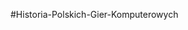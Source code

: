 #Historia-Polskich-Gier-Komputerowych
<!DOCTYPE html>
<html lang="pl">
<head>
    <meta charset="UTF-8">
    <meta name="viewport" content="width=device-width, initial-scale=1.0">
    <title>Historia gier komputerowych</title>
    <style>
        * 

        body {
            margin: 0;
            background-color:#2f3336;
            color:#efefef;
            font-size: 17px;
            
        
        }
        .menu::after {
            content: "";
            display: block;
            clear: both;
            
        }

        nav {
            background-color: #1c74b2;
            margin-bottom: 20px;
        }

        nav ul {
            list-style: none;
            padding-left: 16%;
        }

        .menu li {
            float: left;
            line-height: 50px;
            padding: 0 40px;
            font-size: 30px;
            letter-spacing: 1px;
            font-family: 'Roboto', sans-serif;
           
        }       
             
    
        nav img {
            float: left;
            margin-top: 10px;
            margin-right: -30px;
            
            
        }
        
        h1.logo{
            text-align: center;
            font-family: 'Roboto', sans-serif;
            font-size: 40px;
            font-weight: 700;
            color: #dddddd;
            text-transform: uppercase;
            letter-spacing: 5px;
            margin-top: 30px;
            margin-bottom: 30px;
            clear: both;
        }
         
       
        .menu a{
            color:white;
            text-decoration: none;
        }

        .menu a:hover{
            color: red;

        }

        .jeden{
            font-family: 'Roboto', sans-serif;
            margin-bottom: 10px;
            text-align: center;
            width: 1100px;
            padding-left: 19%;
    
        }

        h1{
            font-size: 40px;
            color: #39a5f1;
            font-weight: 400;
            font-family: 'Roboto', sans-serif;
            text-align: center;

            

        }
        .grazdj{
            display: inline-block;
            margin-top: 50px;
            

        }
        .jak{
             
            font-family: 'Roboto', sans-serif;
            margin-bottom: 50px;
            font-size: 26px;
            width: 1200px;
            padding: 0;
            margin-left: auto;
            margin-right: auto;
        }
        #newest{
            
            background-color: #191d21;
            
        }
        .piergra{
            font-family: 'Roboto', sans-serif;
            padding: 0;
            width: 1200px;
            font-size: 20px;
            text-align: center;
            margin-left: auto;
            margin-right: auto;
            margin-bottom: 50px;
            
        }
        .piergra img{

            margin-bottom: 20px;
            margin-top: 20px;
        }
        .reszta{
            
            list-style: none;
        }
        .stopka{
            text-align: center;
            padding: 0;
            text-decoration: none;
            margin-right: 30px;
            margin-bottom: 30px;
            
            
        }
        footer{
            font-family: 'Roboto', sans-serif;
            font-size: 15px;
            
        }
        header {
            text-align: center;
        }
        .kontakt{
            text-decoration: none;
            margin-left: 20px;
            display: inline-block;
            padding: 0;
            
        }
       .kontakt p{
        display: inline-block;
        margin-left: 10px;

        
        
       }
       .kontakt img{
         margin-bottom: 10px;
         
       }
    </style>
</head>

<body>
 
    <header>

        <h1 class="logo">Historia Polskich Gier Komputerowych</h1>

        <nav>
        
            <ul class="menu">
                <img src="home.png" alt="start" width="36" height="32">
                <li><a href="#główna">Strona Główna</a></li>
                <img src="project.png" alt="first" width="36" height="32">
                <li><a href="#jak">Jak To Się Zaczeło?</a></li>
                <img src="growth.png" alt="progress" width="36" height="32">
                <li><a href="#ppg">Popularne</a></li>
                <img src="new.png" alt="incoming" width="36" height="32">
                <li><a href="#npg">Nadchodzące Gry</a></li>
            </ul>

        </nav>

    </header>
        
     <main>
        <article>
            <section>
                <div class="jeden">
                    <header>
                        
                        <h1><a name="główna">Witaj w świecie polskich gier!</a></h1>
                        <p>Gry komputerowe bez dwóch zdań powoli przejmują nasze życia. Stają się jego nieodrębną częścią, jak sport, czy też trafniej - jak e-sport.
                            Organizowane są różne turnieje z gier komputerowych, które są oglądane przez setki tysięy,
                            jeśli nie miliony osób na prawie całym świecie. Jeśli chcesz się dowiedzieć, jak to
                            wszystko się zaczeło to jesteś we właściwym miejscu.</p>

                     </header>

                   <div class="grazdj">
                        <figure>
                            <img src="jakasgra.jpg" alt="LAYERS OF FEAR 2"width="450" height="320">
                         </figure>

                   </div>
                
                    <div class="grazdj">
                    <figure>
                        <img src="w311.jpg" alt="Wiedźmin 3"width="450" height="320">
                     </figure> 
                    </div>

                </div>
            </section>
            <section id="newest">
                <div class="piergra">
                    <header>
                        <br>
                        <br>
                        <h1><a name="jak">Jak to się zaczeło?</a></h1>
                    </header>
                </div>
                        <div class="piergra">
                        
                        <p>  1962r. - wtedy wszystko się zaczęło. Inżynier Witold Podgórski właśnie w tym roku
                            stworzył ,,Marienbad" - chińsską grę logiczną, którą podejrzał w filmie ,,Zeszłego
                            roku w Marienbadzie". Każdą rozgrywkę rozpoczynał układ czterech rzędów 
                            zapałek, kolejno: jednej, trzech, pięciu i siedmiu. Gracz i komputer na przemian wyciągali
                            wybraną liczbę zapałek z dowolnego rzędu. Nie można było wyciągać zapałek z więcej niż jednego
                            rzędu naraz. Przegrywał ten, który został z ostatnią zapałką.Bieżący układ zapałek gracz 
                            obserwował na wydruku z dalekopisu (telegraficznego urządzenia drukującego). Ciekawostką jest
                            to, że nie dało się wygrać z komputerem. Można było w nią zagrać na komputerze Odra 1003,
                            produkowanym w zakładzie, w którym pracował autor gry.</p>
                            
                            <img src="pierwszag.png" alt="Marienbad">
                        </div>
                        
                        
            </section>
        
            <section id="newest">
                <header>
                    <br>
                    <br>
                    <h1>Web Master - 1983r.</h1>
                </header>
                
                <div class="piergra">
                        
                    <p>Na kolejną grę musieliśmy czekać bardzo długo, bo aż 21 lat! Kolejną
                        polską grą jest Web Master stworzony
                     przez Piotra Bednawskiego, Jerzego Dybskiego oraz Jarosława Wyżgowskiego.
                     Gra została napisana na ośmiobitowe komputery Atari.
                     Pomysł na Web Mastera zaczerpnięto pośrednio z gry Pac-Man. bohaterem polskiego tytułu był 
                     pająk uciekający po utkanej pajęczynie przed owadami, naprawiający ubytki sieci i
                    zjadający żuki i muchy, za co otrzymywał punkty. Gra miała trzy poziomy trudności
                    </p>
                        <img src="webmaster.jpg" alt="webmaster">

            </section>
            <section id="newest">
                <div class="piergra">
                    <header>
                        <br>
                        <br>
                        <h1>Najeźdzcy Z Kosmosu - 1985r.</h1>
                    </header>
                </div>
                <div class="piergra">
                        
                    <p>Gra została stworzona przez Andrzeja Pustowka na ten sam komputer co Web Master - 
                     na Atari. Gra polegała na tym, aby zestrzelić statki obcych atakujących Ziemię. 
                     Z każdym kolejnym poziomem dochodziły nowe funckje, np. strefy bezpieczeństwa czy 
                     zwiękoszona odporność na obrażenia.
                    </p>
                        
                        <img src="najezdzcy.jpg" alt="Najeźdzcy z Kosmosu" height="500px" width="800px">
                    </div>
            </section>
            <section id="newest">
                <header>
                    <br>
                    <br>
                    <h1>Magic Keys - 1985r.</h1>
                </header>
                <div class="piergra">
                        
                    <p>Magic Keys to produkcja Stefana Życzkowskiego, której celem było
                        przechodzenie kolejnych poziomów, które można było nazwać labiryntami. 
                        W drodze do mety trzeba było uważać na hordy przeciwników, poruszających 
                        się po mapie.

                    </p> 
                        <img src="magic.jpg" alt="Magic Keys"height="500px" width="800px">

            </section>
            <section id="newest">
                <div class="piergra">
                    <header>
                        <br>
                        <br>
                        <h1>Puszka Pandory - 1986r.</h1>
                    </header>
                </div>
                <div class="piergra">
                        
                    <p>Polska komputerowa gra tekstowa stworzona w 1986 roku przez Marcina Borkowskiego
                        na komputer ZX Spectrum. Fabuła była inspirowana powieścią ,,Głowa Kasandry" Marka
                        Baranieckiego. W grze gracz wcielał się w agenta specjalnego mającego zniszczyć 
                        wrogi system rakietowy na nieokreślonej wyspie. Postać była poruszana za pomocą 
                        zestawu komend. Gra po ukazaniu się na giełdach zyskała dużą popularność.
                    </p>
                        
                        <img src="puszka.jpg" alt="Puszka Pandory" height="500px" width="800px">
                    </div>
            </section>
            <section id="newest">
                <div class="piergra">
                    <header>
                        <br>
                        <br>
                        <h1>Inne starsze gry</h1>
                    </header>
                </div>
                <div class="jak">
                        
                    <ul class="reszta">
                        <li>Hibernatus - 1987r.</li>
                        <li>Metropolis 1 - 1987r.</li>
                        <li>Conan - Spotkanie w krypcie - 1987r.</li>
                        <li>Boks - 1987r.</li>
                        <li>Podróż po Polsce - 1987r.</li>
                        <li>Hexan - 1987r.</li>
                        <li>Gwiezdne Imperium - 1988r.</li>
                        <li>Mózgprocesor - 1989r.</li>
                        <li>Blockout - 1989r.</li>
                        <li>Street Rod - 1989r.</li>
                        <li>Tunnels of Armageddon - 1989r.</li>
                        <li>Misja - 1990r.</li>
                        <li>Street Rod 2 - 1991r.</li>
                        <li>Fred - 1991r.</li>
                        <li>Kult - 1992r.</li>
                        <li>Hans Kloss - 1992r.</li>
                        <li>Operation Blood - 1992r.</li>
                        <li>Patrol - 1992r.</li>
                        <li>Fire Power - 1993r.</li>
                        <li>Incydent - 1993r.</li>
                        <li>Adventures of Robbo - 1994r.</li>
                        <li>Książe - 1994r.</li>
                        <li>Janosik - 1994r.</li>
                        <li>Rooster - 1994r.</li>
                        <li>Mentor - 1994r.</li>
                        <li>Prawo Krwi - 1995r.</li>
                        <li>Dan Wilder - 1995r.</li>
                        <li>Project Battlefield - 1995r.</li>
                        <li>Legion - 1995r.</li>
                        <li>Misja Harolda - 1995r.</li>
                        <li>Astral - 1996r.</li>
                        <li>A.D. 2044 - 1996r.</li>
                        <li>Książe I Tchórz - 1998r.</li>
                        <li>Robbo Millenium - 2000r.</li>
                       
                       
                    </ul>                    
                        
                        <img src=".jpg" alt="" height="500px" width="800px">
                    </div>
            </section>

        </article>
  </main>   
        <article>
            <div class="jeden">
                <header>
                    <h1><a name="ppg">Popularne polskie gry</a></h1>

                 <p>Od lat 90. wiele się zmieniło w świecie tworzenia gier wideo.
                    Polscy deweloperzy są coraz bardziej doceniani na Zachodzie. 
                    Czas więc przyjrzeć się bliżej tym grą, które słyną na światowej gamingowej
                    scenie.
                    </p>

                </header>  
                
                <div class="grazdj">
                    <figure>
                        <img src="superhot.jpg" alt="superhot"width="450" height="320">
                     </figure>

               </div>
            
                <div class="grazdj">
                <figure>
                    <img src="observer.jpg" alt="Observer"width="450" height="320">
                 </figure> 
                </div>
            </div>
            <br>
            <br>
            <section id="newest">
            <header>
                <br>
                <br>
                <h1>Ruiner</h1>
            </header>
            
            <div class="piergra">
                
                <p>Brutalny shooter, którego akcja toczy się w 2091 roku w cybermetropolii
                     Rengkok. Główny bohater jest socjopatą, który z pomocą tajemniczej hakerki
                      walczy ze skorumpowanym systemem, aby odkryć prawdę i uratować porwanego brata.
                    </p>
                    <img src="ruiner.png" alt="ruiner">
                <br>
                <br>
            </section>
            <section id="newest">
                    <div class="piergra">
                        <header>
                            <br>
                            <br>
                            <h1>We. the Revolution</h1>
                        </header>
                    </div>
                    <div class="piergra">
                            
                        <p>Niepowtarzalna gra narracyjna, której akcja rozgrywa się w salach sądowych i na 
                            ulicach zrewoltowanego Paryża w czasach Rewolucji Francuskiej. Gracz wciela się w
                            role sędziego Trybunału Rewolucyjnego, wydaje wyroki w sprawie zwykłych mieszkańców miasta, rewolucjonistów i arystokracji.
                        </p>
                            
                            <img src="revolution.png" alt="We. the Revolution" height="500px" width="800px">
                        </div>
                </section>
                <section id="newest">
                    <div class="piergra">
                        <header>
                            <br>
                            <br>
                            <h1>Observer</h1>
                        </header>
                    </div>
                    <div class="piergra">
                            
                        <p>To gra przygodowa w konwencji horroru z akcją przedstawioną z pierwszej osoby. Przez większość czasu gracz przemierza mroczne lokacje i wchodzi w interakcje z napotkanymi postaciami.
                        </p>
                            
                            <img src="observer.jpg" alt="We. the Revolution" height="500px" width="800px">
                        </div>
                </section>
                <section id="newest">
                    <div class="piergra">
                        <header>
                            <br>
                            <br>
                            <h1>Wiedźmin 3: Dziki Gon</h1>
                        </header>
                    </div>
                    <div class="piergra">
                            
                        <p>Fabularna gra akcji stworzona i wydana przez CD Projekt Red 19 maja 2015 na platformy Microsoft Windows, PlayStation 4 i Xbox One. Gra jest kontynuacją wydanego w 2007 roku Wiedźmina oraz Wiedźmina 2: Zabójców królów, który miał swoją premierę w 2011 roku.
                        </p>
                            
                            <img src="wiesiek.jpg" alt="Wiedźmin 3: Dziki Gon" height="500px" width="800px">
                        </div>

                </section>
                <section id="newest">
                    <div class="piergra">
                        <header>
                            <br>
                            <br>
                            <h1>Frostpunk</h1>
                        </header>
                    </div>
                    <div class="piergra">
                            
                        <p>Gra komputerowa łącząca w sobie elementy strategicznej gry czasu rzeczywistego, gry w budowę miasta i survivalu, osadzona w steampunkowym świecie, opowiadająca o walce społeczności o przetrwanie w zimowym klimacie, wyprodukowana przez 11 bit studios.
                        </p>
                            
                            <img src="frost.jpg" alt="frostpunk" height="1000px" width="800px">
                        </div>
                        
                </section>
                <section id="newest">
                    <div class="piergra">
                        <header>
                            <br>
                            <br>
                            <h1>Superhot</h1>
                        </header>
                    </div>
                    <div class="piergra">
                            
                        <p>Gra komputerowa łącząca w sobie elementy strategicznej gry czasu rzeczywistego, gry w budowę miasta i survivalu, osadzona w steampunkowym świecie, opowiadająca o walce społeczności o przetrwanie w zimowym klimacie, wyprodukowana przez 11 bit studios.
                        </p>
                            
                            <img src="superhot.jpg" alt="Superhot">
                        </div>
                        
                </section>
                <section id="newest">
                    <div class="piergra">
                        <header>
                            <br>
                            <br>
                            <h1>Dying Light </h1>
                        </header>
                    </div>
                    <div class="piergra">
                            
                        <p>Seria survival horrorowych gier komputerowych wydawana przez polską firmę Techland. Główną tematyką gier z serii są starcia ocalałych od epidemii ludzi z zombie.
                        </p> 
                            <img src="dyingl.png" alt="Dying Light ">
                        </div>
                        
                </section>
                <section id="newest">
                    <div class="piergra">
                        <header>
                            <br>
                            <br>
                            <h1>This War of Mine</h1>
                        </header>
                    </div>
                    <div class="piergra">
                            
                        <p>
                            Gra opowiada o przetrwaniu w czasie wojny, wyprodukowana przez polskie studio 11 bit studios inspirowana oblężeniem Sarajewa.
                        </p>
                    
                            
                            <img src="warof.jpg" alt="This War of Mine"height="600px" width="1000px">
                        </div>
                        
                </section>
                <section id="newest">
                    <div class="piergra">
                        <header>
                            <br>
                            <br>
                            <h1>Shadow Warrior 2</h1>
                        </header>
                    </div>
                    <div class="piergra">
                            
                        <p>
                            Shadow Warrior 2 to kontynuacja pierwszoosobowej gry akcji z 2013 roku, stworzona przez rodzimego dewelopera Flying Wild Hog. Polski zespół jako inspirację pierwszej odsłony tytułu wykorzystał szaloną strzelankę z 1997 roku o tej samej nazwie.
                        </p>
                    
                            
                            <img src="shadowa.jpg" alt="This War of Mine"height="600px" width="1000px">
                        </div>
                        
                </section>
                <section id="newest">
                    <div class="piergra">
                        <header>
                            <br>
                            <br>
                            <h1>Zaginięcie Ethana Cartera</h1>
                        </header>
                    </div>
                    <div class="piergra">
                            
                        <p>
                            Fabuła gry skupia się na posiadającym nadprzyrodzone zdolności detektywie Paulu Prospero prowadzącym śledztwo w fikcyjnej Red Creek Valley. Prospero przybywa do niej po otrzymaniu listu od chłopca imieniem Ethan Carter twierdzącego, że znajduje się w niebezpieczeństwe. Zadaniem detektywa jest zbadanie Red Creek Valley i jej mrocznych sekretów.
                        </p>
                    
                            
                            <img src="zaginiecie.jpg" alt="Zaginięcie Ethana Cartera">
                        </div>
                        
                </section>


        </article>
        <article>
            <div class="jeden">
                <header>
                    <h1><a name="npg">Nadchodzące polskie gry</a></h1>

                 <p>Parę lat temu, w branży gier, prawie nikt nie liczył się z polskimi twórcami, którzy robili, po prostu przeciętne gry.
                     Czasy się zmieniły, a Polacy robią produkcje, które kradną serca milionów
                     graczy. Jakie są najbliższe premiery polskich gier?
                    </p>

                </header>  
                
                <div class="grazdj">
                    <figure>
                        <img src="cyber.jpg" alt="Cyberpunk 2077"width="450" height="320">
                     </figure>

               </div>
            
                <div class="grazdj">
                <figure>
                    <img src="ghost.jpg" alt="Ghostrunner"width="450" height="320">
                 </figure> 
                </div>
            </div>
            <br>
            <br>
            <section id="newest">
                <div class="piergra">
                    <header>
                        <br>
                        <br>
                        <h1>Outriders</h1>
                    </header>
                </div>
                <div class="piergra">
                        
                    <p>
                        Outriders to gra od studia People Can Fly. Outriders będzie kooperacyjną strzelanką osadzoną w klimacie mrocznego science fiction. Akcja rozegra się w Enochu, który, według twórców, jest bardzo brutalnym miejscem. 
                        Wcielimy się w członków załogi statku kosmicznego, którzy odebrali tajemniczy sygnał. Zostaną oni sprowadzeni na planetę, na której wykonamy różne misje. W trakcie ich wykonywania, będziemy narażeni na niebezpieczeństwo ze strony nieznanych potworów zamieszkujących Enochu.
                    </p>
                
                        
                        <img src="outr.jpg" alt="Outriders">
                    </div>
                    
            </section>
            <section id="newest">
                <div class="piergra">
                    <header>
                        <br>
                        <br>
                        <h1>Bum Simulator</h1>
                    </header>
                </div>
                <div class="piergra">
                        
                    <p>
                        Bum Simulator to gra, która humorystycznie odtwarza życie menela - na taki pomysł wpadło studio Ragged Games, dla których będzie to pierwsza gra na rynku.
                        Wcielimy się w miejscowego bezdomnego, który w pewnym momencie traci cały swój dobytek. Do naszej dyspozycji zostanie oddane wiele możliwości, począwszy od zwykłego zbierania pieniędzy do kubeczka na "ślepego", aż do uczciwego zarabiania w pracy.
                    </p>
                
                        
                        <img src="bum.jpg" alt="Bum Simulator">
                    </div>
                    
            </section>
            <section id="newest">
                <div class="piergra">
                    <header>
                        <br>
                        <br>
                        <h1>Witchfire</h1>
                    </header>
                </div>
                <div class="piergra">
                        
                    <p>Witchfire to nadchodząca strzelanka FPS opracowana przez polskie niezależne studio The Astronauts dla Microsoft Windows.
                    </p>
                
                        
                        <img src="witch.jpg" alt="Witchfire"height="600px" width="1000px">
                    </div>
                    
            </section>
            <section id="newest">
                <div class="piergra">
                    <header>
                        <br>
                        <br>
                        <h1>Ghostrunner</h1>
                    </header>
                </div>
                <div class="piergra">
                        
                    <p>Ghostrunner to cyberpunkowa gra akcji z widokiem z perspektywy pierwszej osoby, za którą jest odpowiedzialne studio One More Level.
                        Trafiamy do zniszczonego w wyniku globalnego kataklizmu miasta. Niedobitki ludzkości funkcjonują w wielkiej wieży skonstruowanej przez nieżywego już Architekta, którego śmierć wywołała ogromny chaos. Władzę przejął Klucznik, a jego rządy nie podobają się mieszkańcom, którzy próbują odsunąć go od sprawowania rządów. 
                        Wcielamy się w bohatera obdarzonego nadnaturalnymi zdolnościami i jest to jedyny człowiek, który może położyć kres twardym rządom Klucznika.
                    </p>
                
                        
                        <img src="runner.jpg" alt="Ghostrunner">
                    </div>
                    
            </section>
            <section id="newest">
                <div class="piergra">
                    <header>
                        <br>
                        <br>
                        <h1>Dying Light 2</h1>
                    </header>
                </div>
                <div class="piergra">
                        
                    <p>Dying Light 2 to gra akcji w otwartym świecie wykreowanym przez studio Techland. Produkcja jest kontynuacją hitu z 2015 roku, a jej akcja toczy się 15 lat po historii opowiedzianej w pierwszej części.
                        Trafimy do europejskiego miasta opanowanego przez niebezpieczne zombie, a naszym głównym zadaniem, podobnie jak w Dying Light, będzie przetrwać i nie dać się zarazić wirusem, który zmienia zdrowych ludzi w zombie.
                        Warto zaznaczyć, że twórcy chcą pozwolić nam budować swoją własną opowieść - przyjdzie nam podejmować bardzo ważne decyzje, od których będzie zależeć los innych ludzi.
                    </p>
                
                        
                        <img src="light.jpg" alt="Dying Light 2">
                    </div>
                    
            </section>
            <section id="newest">
                <div class="piergra">
                    <header>
                        <br>
                        <br>
                        <h1>Cyberpunk 2077</h1>
                    </header>
                </div>
                <div class="piergra">
                        
                    <p>Cyberpunk 2077 to jedna z najbardziej wyczekiwanych gier 2020 roku. Jak wskazuje tytuł, akcja gry przeniesie nas do 2077 roku i będzie rozgrywać się w cyberpunkowym mieście Night City, przesączonym ludźmi o elektronicznych implantach. 
                        Wcielamy się w stworzonego przez nas bohatera o imieniu V, młodego najemnika lub najemniczkę, który dopiero co wchodzi w świat megakorporacji. Sprawy się komplikują, kiedy to podczas zlecenia, V znajduje czip skrywający sekret nieśmiertelności, którego pragnie każdy liczący się człowiek w Night City.
                    </p>
                
                        
                        <img src="cyberpank.jpg" alt="Cyberpunk 2077">
                    </div>
                    
            </section>
        </article>
    <footer>
        <header id="stopa">
            <h5>©2020 Historia Polskich Gier komputerowych</h5>
        </header>
        <div class="kontakt">
             <a href="https://pl-pl.facebook.com" target="_blank"><img src="facebook.png" alt="facebook"height="48px"width="48px"></a>
            <br>
            <a href="https://www.instagram.com/?hl=pl" target="_blank"><img src="insta.png" alt="instagram"height="48px"width="48px"></a>
            <br>
          
        </div>
        <div class="stopka">
            <div>Icons made by <a href="https://www.flaticon.com/authors/freepik" title="Freepik">Freepik</a> from <a href="https://www.flaticon.com/" title="Flaticon"> www.flaticon.com</a></div>
            <div>Icons made by <a href="https://www.flaticon.com/authors/ddara" title="dDara">dDara</a> from <a href="https://www.flaticon.com/" title="Flaticon"> www.flaticon.com</a></div>
            <div>Icons made by <a href="https://www.flaticon.com/authors/freepik" title="Freepik">Freepik</a> from <a href="https://www.flaticon.com/" title="Flaticon"> www.flaticon.com</a> </div>
            <div>Icons made by <a href="https://www.flaticon.com/authors/pixel-perfect" title="Pixel perfect">Pixel perfect</a> from <a href="https://www.flaticon.com/" title="Flaticon"> www.flaticon.com</a> </div>
            <div>Icons made by <a href="https://www.flaticon.com/authors/freepik" title="Freepik">Freepik</a> from <a href="https://www.flaticon.com/" title="Flaticon">www.flaticon.com</a></div>
            <div>Icons made by <a href="https://www.flaticon.com/authors/pixel-perfect" title="Pixel perfect">Pixel perfect</a> from <a href="https://www.flaticon.com/" title="Flaticon">www.flaticon.com</a></div>
            <div>Icons made by <a href="https://www.flaticon.com/authors/those-icons" title="Those Icons">Those Icons</a> from <a href="https://www.flaticon.com/" title="Flaticon">www.flaticon.com</a></div>
            <div>Icons made by <a href="https://www.flaticon.com/authors/pixel-perfect" title="Pixel perfect">Pixel perfect</a> from <a href="https://www.flaticon.com/" title="Flaticon">www.flaticon.com</a></div>
        </div>
    </footer>   

</body>
</html>

